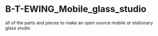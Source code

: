 # B-T-EWING_Mobile_glass_studio
 all of the parts and pieces to make an open source mobile or stationary glass studio

